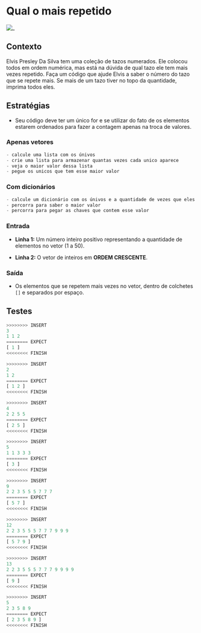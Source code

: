# Qual o mais repetido

![_](https://raw.githubusercontent.com/qxcodefup/arcade/master/base/tazos/cover.jpg)

## Contexto

Elvis Presley Da Silva tem uma coleção de tazos numerados. Ele colocou todos em ordem numérica, mas está na dúvida de qual tazo ele tem mais vezes repetido. Faça um código que ajude Elvis a saber o número do tazo que se repete mais. Se mais de um tazo tiver no topo da quantidade, imprima todos eles.

## Estratégias

- Seu código deve ter um único for e se utilizar do fato de os elementos estarem ordenados para fazer a contagem apenas na troca de valores.

### Apenas vetores

```go
- calcule uma lista com os únivos
- crie uma lista para armazenar quantas vezes cada unico aparece
- veja o maior valor dessa lista
- pegue os unicos que tem esse maior valor
```

### Com dicionários

```go
- calcule um dicionário com os únivos e a quantidade de vezes que eles aparecem
- percorra para saber o maior valor
- percorra para pegar as chaves que contem esse valor
```

### Entrada

- **Linha 1:** Um número inteiro positivo representando a quantidade de elementos no vetor (1 a 50).

- **Linha 2:** O vetor de inteiros em **ORDEM CRESCENTE**.

### Saída

- Os elementos que se repetem mais vezes no vetor, dentro de colchetes `[]` e separados por espaço.

## Testes

```py
>>>>>>>> INSERT
3
1 1 2
======== EXPECT
[ 1 ]
<<<<<<<< FINISH
```

```py
>>>>>>>> INSERT
2
1 2
======== EXPECT
[ 1 2 ]
<<<<<<<< FINISH
```

```py
>>>>>>>> INSERT
4
2 2 5 5
======== EXPECT
[ 2 5 ]
<<<<<<<< FINISH
```

```py
>>>>>>>> INSERT
5
1 1 3 3 3
======== EXPECT
[ 3 ]
<<<<<<<< FINISH
```

```py
>>>>>>>> INSERT
9
2 2 3 5 5 5 7 7 7
======== EXPECT
[ 5 7 ]
<<<<<<<< FINISH
```

```py
>>>>>>>> INSERT
12
2 2 3 5 5 5 7 7 7 9 9 9
======== EXPECT
[ 5 7 9 ]
<<<<<<<< FINISH
```

```py
>>>>>>>> INSERT
13
2 2 3 5 5 5 7 7 7 9 9 9 9
======== EXPECT
[ 9 ]
<<<<<<<< FINISH
```

```py
>>>>>>>> INSERT
5
2 3 5 8 9
======== EXPECT
[ 2 3 5 8 9 ]
<<<<<<<< FINISH

```

